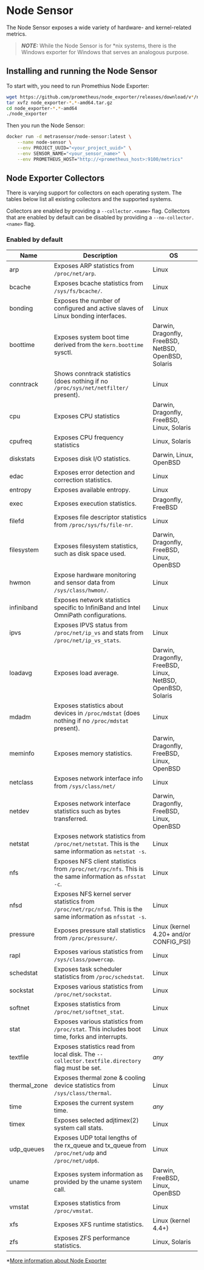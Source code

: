 # Node Sensor

The Node Sensor exposes a wide variety of hardware- and kernel-related metrics.

> ***NOTE:*** While the Node Sensor is for *nix systems, there is the Windows exporter for Windows that serves an analogous purpose.

## Installing and running the Node Sensor

To start with, you need to run Promethius Node Exporter:

```bash
wget https://github.com/prometheus/node_exporter/releases/download/v*/node_exporter-*.*-amd64.tar.gz
tar xvfz node_exporter-*.*-amd64.tar.gz
cd node_exporter-*.*-amd64
./node_exporter
```

Then you run the Node Sensor:

```bash
docker run -d metrasensor/node-sensor:latest \
    --name node-sensor \
    --env PROJECT_UUID="<your_project_uuid>" \
    --env SENSOR_NAME="<your_sensor_name>" \
    --env PROMETHEUS_HOST="http://<prometheus_host>:9100/metrics"
```

## Node Exporter Collectors

There is varying support for collectors on each operating system. The tables
below list all existing collectors and the supported systems.

Collectors are enabled by providing a `--collector.<name>` flag.
Collectors that are enabled by default can be disabled by providing a `--no-collector.<name>` flag.

### Enabled by default

| Name   | Description | OS |
|--------|-------------|----|
| arp | Exposes ARP statistics from `/proc/net/arp`. | Linux |
| bcache | Exposes bcache statistics from `/sys/fs/bcache/`. | Linux |
| bonding | Exposes the number of configured and active slaves of Linux bonding interfaces. | Linux |
| boottime | Exposes system boot time derived from the `kern.boottime` sysctl. | Darwin, Dragonfly, FreeBSD, NetBSD, OpenBSD, Solaris |
| conntrack | Shows conntrack statistics (does nothing if no `/proc/sys/net/netfilter/` present). | Linux |
| cpu | Exposes CPU statistics | Darwin, Dragonfly, FreeBSD, Linux, Solaris |
| cpufreq | Exposes CPU frequency statistics | Linux, Solaris |
| diskstats | Exposes disk I/O statistics. | Darwin, Linux, OpenBSD |
| edac | Exposes error detection and correction statistics. | Linux |
| entropy | Exposes available entropy. | Linux |
| exec | Exposes execution statistics. | Dragonfly, FreeBSD |
| filefd | Exposes file descriptor statistics from `/proc/sys/fs/file-nr`. | Linux |
| filesystem | Exposes filesystem statistics, such as disk space used. | Darwin, Dragonfly, FreeBSD, Linux, OpenBSD |
| hwmon | Expose hardware monitoring and sensor data from `/sys/class/hwmon/`. | Linux |
| infiniband | Exposes network statistics specific to InfiniBand and Intel OmniPath configurations. | Linux |
| ipvs | Exposes IPVS status from `/proc/net/ip_vs` and stats from `/proc/net/ip_vs_stats`. | Linux |
| loadavg | Exposes load average. | Darwin, Dragonfly, FreeBSD, Linux, NetBSD, OpenBSD, Solaris |
| mdadm | Exposes statistics about devices in `/proc/mdstat` (does nothing if no `/proc/mdstat` present). | Linux |
| meminfo | Exposes memory statistics. | Darwin, Dragonfly, FreeBSD, Linux, OpenBSD |
| netclass | Exposes network interface info from `/sys/class/net/` | Linux |
| netdev | Exposes network interface statistics such as bytes transferred. | Darwin, Dragonfly, FreeBSD, Linux, OpenBSD |
| netstat | Exposes network statistics from `/proc/net/netstat`. This is the same information as `netstat -s`. | Linux |
| nfs | Exposes NFS client statistics from `/proc/net/rpc/nfs`. This is the same information as `nfsstat -c`. | Linux |
| nfsd | Exposes NFS kernel server statistics from `/proc/net/rpc/nfsd`. This is the same information as `nfsstat -s`. | Linux |
| pressure | Exposes pressure stall statistics from `/proc/pressure/`. | Linux (kernel 4.20+ and/or CONFIG\_PSI) |
| rapl | Exposes various statistics from `/sys/class/powercap`. | Linux |
| schedstat | Exposes task scheduler statistics from `/proc/schedstat`. | Linux |
| sockstat | Exposes various statistics from `/proc/net/sockstat`. | Linux |
| softnet | Exposes statistics from `/proc/net/softnet_stat`. | Linux |
| stat | Exposes various statistics from `/proc/stat`. This includes boot time, forks and interrupts. | Linux |
| textfile | Exposes statistics read from local disk. The `--collector.textfile.directory` flag must be set. | _any_ |
| thermal\_zone | Exposes thermal zone & cooling device statistics from `/sys/class/thermal`. | Linux |
| time | Exposes the current system time. | _any_ |
| timex | Exposes selected adjtimex(2) system call stats. | Linux |
| udp_queues | Exposes UDP total lengths of the rx_queue and tx_queue from `/proc/net/udp` and `/proc/net/udp6`. | Linux |
| uname | Exposes system information as provided by the uname system call. | Darwin, FreeBSD, Linux, OpenBSD |
| vmstat | Exposes statistics from `/proc/vmstat`. | Linux |
| xfs | Exposes XFS runtime statistics. | Linux (kernel 4.4+) |
| zfs | Exposes ZFS performance statistics. | Linux, Solaris |

*[More information about Node Exporter](https://prometheus.io/docs/guides/node-exporter/)
